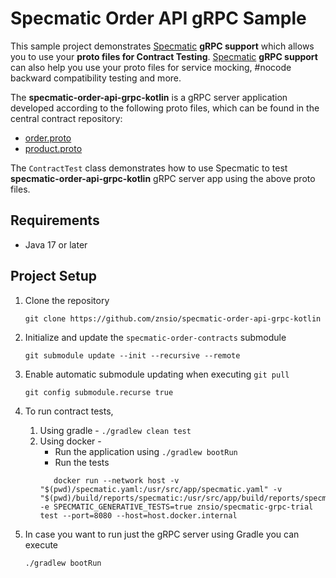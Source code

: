 # Specmatic Order API gRPC Sample

This sample project demonstrates [Specmatic](https://specmatic.io/) **gRPC support** which allows you to use your **proto files for Contract Testing**.
[Specmatic](https://specmatic.io/) **gRPC support** can also help you use your proto files for service mocking, #nocode backward compatibility testing and more.

The **specmatic-order-api-grpc-kotlin** is a gRPC server application developed according to the following proto files, which can be found in the central contract repository:

* [order.proto](https://github.com/znsio/specmatic-order-contracts/blob/main/io/specmatic/examples/store/grpc/order_api/order.proto)
* [product.proto](https://github.com/znsio/specmatic-order-contracts/blob/main/io/specmatic/examples/store/grpc/order_api/product.proto)

The `ContractTest` class demonstrates how to use Specmatic to test **specmatic-order-api-grpc-kotlin** gRPC server app using the above proto files.

## Requirements

* Java 17 or later

## Project Setup

1. Clone the repository

   ```shell
   git clone https://github.com/znsio/specmatic-order-api-grpc-kotlin
   ```

2. Initialize and update the `specmatic-order-contracts` submodule

   ```shell
   git submodule update --init --recursive --remote
   ```

3. Enable automatic submodule updating when executing `git pull`

   ```shell
   git config submodule.recurse true
   ```

4. To run contract tests, 
   1. Using gradle - `./gradlew clean test`
   2. Using docker -
      - Run the application using `./gradlew bootRun`
      - Run the tests
      ```shell
         docker run --network host -v "$(pwd)/specmatic.yaml:/usr/src/app/specmatic.yaml" -v "$(pwd)/build/reports/specmatic:/usr/src/app/build/reports/specmatic"  -e SPECMATIC_GENERATIVE_TESTS=true znsio/specmatic-grpc-trial test --port=8080 --host=host.docker.internal
      ```

5. In case you want to run just the gRPC server using Gradle you can execute

   ```shell
   ./gradlew bootRun
   ```
